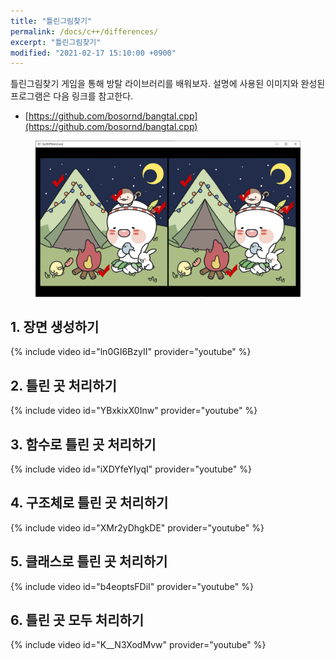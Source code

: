 ```yaml
---
title: "틀린그림찾기"
permalink: /docs/c++/differences/
excerpt: "틀린그림찾기"
modified: "2021-02-17 15:10:00 +0900"
---
```

틀린그림찾기 게임을 통해 방탈 라이브러리를 배워보자.
설명에 사용된 이미지와 완성된 프로그램은 다음 링크를 참고한다.
- [https://github.com/bosornd/bangtal.cpp](https://github.com/bosornd/bangtal.cpp)

<figure>
  <img src="/assets/images/differences.png" alt="틀린그림찾기">
</figure>

## 1. 장면 생성하기
{% include video id="ln0GI6BzyII" provider="youtube" %}

## 2. 틀린 곳 처리하기
{% include video id="YBxkixX0Inw" provider="youtube" %}

## 3. 함수로 틀린 곳 처리하기
{% include video id="iXDYfeYIyqI" provider="youtube" %}

## 4. 구조체로 틀린 곳 처리하기
{% include video id="XMr2yDhgkDE" provider="youtube" %}

## 5. 클래스로 틀린 곳 처리하기
{% include video id="b4eoptsFDiI" provider="youtube" %}

## 6. 틀린 곳 모두 처리하기
{% include video id="K__N3XodMvw" provider="youtube" %}
